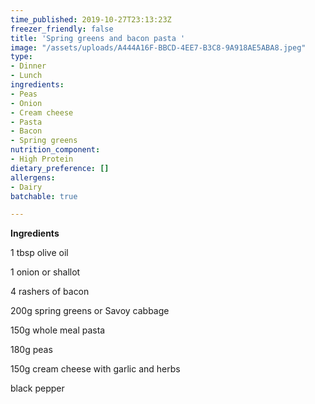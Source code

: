 ```yaml
---
time_published: 2019-10-27T23:13:23Z
freezer_friendly: false
title: 'Spring greens and bacon pasta '
image: "/assets/uploads/A444A16F-BBCD-4EE7-B3C8-9A918AE5ABA8.jpeg"
type:
- Dinner
- Lunch
ingredients:
- Peas
- Onion
- Cream cheese
- Pasta
- Bacon
- Spring greens
nutrition_component:
- High Protein
dietary_preference: []
allergens:
- Dairy
batchable: true

---
```

**Ingredients** 

1 tbsp olive oil 

1 onion or shallot 

4 rashers of bacon 

200g spring greens or Savoy cabbage 

150g whole meal pasta 

180g peas 

150g cream cheese with garlic and herbs 

black pepper 